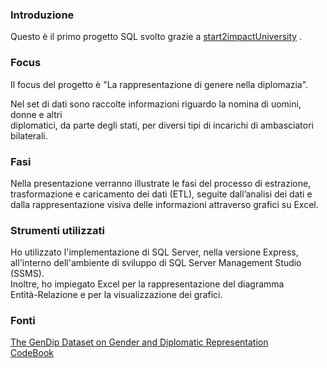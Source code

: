 ### Introduzione
Questo è il primo progetto SQL svolto grazie a [start2impactUniversity](https://www.start2impact.it/) .

### Focus
Il focus del progetto è "La rappresentazione di genere nella diplomazia".

Nel set di dati sono raccolte informazioni riguardo la nomina di uomini, donne e altri \
diplomatici, da parte degli stati, per diversi tipi di incarichi di ambasciatori bilaterali.

### Fasi
Nella presentazione verranno illustrate le fasi del processo di estrazione, \
trasformazione e caricamento dei dati (ETL), seguite dall’analisi dei dati e \
dalla rappresentazione visiva delle informazioni attraverso grafici su Excel.

### Strumenti utilizzati
Ho utilizzato l'implementazione di SQL Server, nella versione Express, \
all'interno dell'ambiente di sviluppo di SQL Server Management Studio (SSMS). \
Inoltre, ho impiegato Excel per la rappresentazione del diagramma \
Entità-Relazione e per la visualizzazione dei grafici.

### Fonti
[The GenDip Dataset on Gender and Diplomatic Representation](https://www.gu.se/en/gendip/the-gendip-dataset-on-gender-and-diplomatic-representation) \
[CodeBook](https://www.gu.se/sites/default/files/2023-06/GenDip_Dataset_Codebook_vJune23_2023-06-13.pdf)
